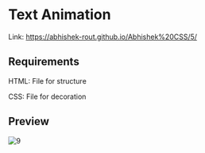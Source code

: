  # Text Animation
 
 Link: https://abhishek-rout.github.io/Abhishek%20CSS/5/
 
 ## Requirements
 
 HTML: File for structure
 
 CSS: File for decoration

 ## Preview

![9](https://user-images.githubusercontent.com/64718836/93165812-b2e90180-f73a-11ea-922e-71455dc6d23a.PNG)
